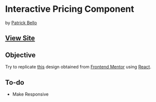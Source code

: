 # Interactive Pricing Component  
by [Patrick Bello](https://github.com/mayorbcode)  

## [View Site](https://mayorbcode.github.io/Interactive-Pricing-Component/)  

## Objective
Try to replicate [this](https://www.frontendmentor.io/challenges/interactive-pricing-component-t0m8PIyY8) design obtained from [Frontend Mentor](https://www.frontendmentor.io/challenges) using [React](https://reactjs.org/).

## To-do
- Make Responsive